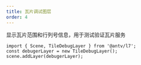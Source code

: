 ```yaml
---
title: 瓦片调试图层
order: 4
---
```

显示瓦片范围和行列号信息，用于测试验证瓦片服务

```
import { Scene, TileDebugLayer } from '@antv/l7';
const debugerLayer = new TileDebugLayer();
scene.addLayer(debugerLayer);

```
